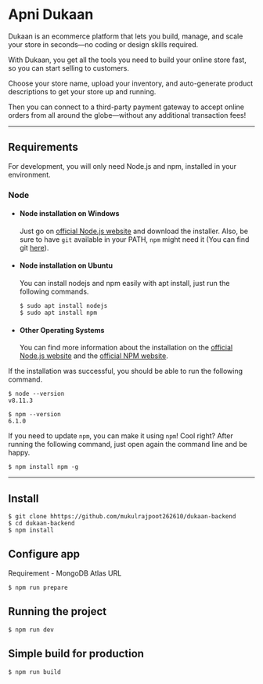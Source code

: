 # Apni Dukaan

Dukaan is an ecommerce platform that lets you build, manage, and scale your store in seconds—no coding or design skills required.

With Dukaan, you get all the tools you need to build your online store fast, so you can start selling to customers.

Choose your store name, upload your inventory, and auto-generate product descriptions to get your store up and running.

Then you can connect to a third-party payment gateway to accept online orders from all around the globe—without any additional transaction fees!

---

## Requirements

For development, you will only need Node.js and npm, installed in your environment.

### Node

- #### Node installation on Windows

  Just go on [official Node.js website](https://nodejs.org/) and download the installer.
  Also, be sure to have `git` available in your PATH, `npm` might need it (You can find git [here](https://git-scm.com/)).

- #### Node installation on Ubuntu

  You can install nodejs and npm easily with apt install, just run the following commands.

      $ sudo apt install nodejs
      $ sudo apt install npm

- #### Other Operating Systems
  You can find more information about the installation on the [official Node.js website](https://nodejs.org/) and the [official NPM website](https://npmjs.org/).

If the installation was successful, you should be able to run the following command.

    $ node --version
    v8.11.3

    $ npm --version
    6.1.0

If you need to update `npm`, you can make it using `npm`! Cool right? After running the following command, just open again the command line and be happy.

    $ npm install npm -g

---

## Install

    $ git clone hhttps://github.com/mukulrajpoot262610/dukaan-backend
    $ cd dukaan-backend
    $ npm install

## Configure app

Requirement - MongoDB Atlas URL

    $ npm run prepare

## Running the project

    $ npm run dev

## Simple build for production

    $ npm run build
